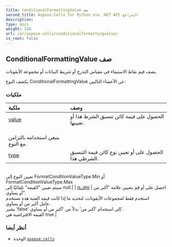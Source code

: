 ```yaml
---
title: ConditionalFormattingValue صف
second_title: Aspose.Cells for Python via .NET API المراجع
description:
type: docs
weight: 320
url: /ar/aspose.cells/conditionalformattingvalue/
is_root: false
---
```

##  ConditionalFormattingValue صف
يصف قيم نقاط الاستيفاء في مقياس التدرج أو شريط البيانات أو مجموعة الأيقونات.



يكشف النوع ConditionalFormattingValue عن الأعضاء التاليين:

###  ملكيات
| ملكية| وصف|
| :- | :- |
| [value](/cells/python-net/ar/aspose.cells/conditionalformattingvalue/value) | الحصول على قيمة كائن تنسيق الشرط هذا أو تعيينها.<br/> ينبغي استخدامه بالتزامن مع النوع.|
| [type](/cells/python-net/ar/aspose.cells/conditionalformattingvalue/type) | الحصول على أو تعيين نوع كائن قيمة التنسيق الشرطي هذا.<br/> تعيين النوع إلى FormatConditionValueType.Min أو FormatConditionValueType.Max<br/> سيتم تعيين "القيمة" تلقائيًا إلى null.|
| [is_gte](/cells/python-net/ar/aspose.cells/conditionalformattingvalue/is_gte) | احصل على أو قم بتعيين علامة "أكبر من أو يساوي".<br/> استخدم فقط لمجموعات الأيقونات، لتحديد ما إذا كانت قيمة العتبة هذه تستخدم<br/> عامل أكبر من أو يساوي.<br/>يشير 'false' إلى استخدام 'أكبر من' بدلاً من 'أكبر من أو يساوي'.<br/> القيمة الافتراضية هي true.|



###  أنظر أيضا
* الوحدة [`aspose.cells`](..)
